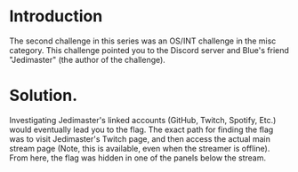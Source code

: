 # Introduction
The second challenge in this series was an OS/INT challenge in the misc category. This challenge pointed you to the Discord
server and Blue's friend "Jedimaster" (the author of the challenge). 

# Solution.
Investigating Jedimaster's linked accounts (GitHub, Twitch, Spotify, Etc.) would eventually lead you to the flag. The 
exact path for finding the flag was to visit Jedimaster's Twitch page, and then access the actual main stream page 
(Note, this is available, even when the streamer is offline). From here, the flag was hidden in one of the panels below 
the stream.

